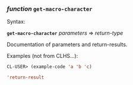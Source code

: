 ### <em>function</em> <strong>`get-macro-character`</strong>

Syntax:

<strong>`get-macro-character`</strong> <em>parameters</em> => <em>return-type</em>

Documentation of parameters and return-results.

Examples (not from CLHS...):

```lisp
CL-USER> (example-code 'a 'b 'c)

'return-result
```
